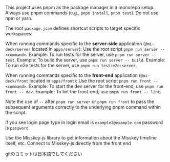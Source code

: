 
This project uses pnpm as the package manager in a monorepo setup.
Always use pnpm commands (e.g., `pnpm install`, `pnpm test`). Do not use npm or yarn.

The root `package.json` defines shortcut scripts to target specific workspaces:

When running commands specific to the **server-side** application (`@mi-deck/server` located in `apps/server`):
Use the root script `pnpm run server -- <command>`.
Example: To run tests for the server, use `pnpm run server -- test`.
Example: To build the server, use `pnpm run server -- build`.
Example: To run e2e tests for the server, use `pnpm run test:e2e:server`.

When running commands specific to the **front-end** application (`@mi-deck/front` located in `apps/front`):
Use the root script `pnpm run front -- <command>`.
Example: To start the dev server for the front-end, use `pnpm run front -- dev`.
Example: To lint the front-end, use `pnpm run front -- lint`.

Note the use of `--` after `pnpm run server` or `pnpm run front` to pass the subsequent arguments correctly to the underlying pnpm command within the script.


if you see login page type in login email is `example2@example.com` password is `password`

Use the Misskey-js library to get information about the Misskey timeline itself, etc.
Connect to Misskey-js directly from the front end

gitのコミットは日本語でしてください
